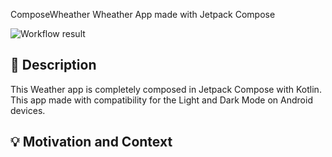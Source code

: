 ComposeWheather Wheather App made with Jetpack Compose

<!--- Replace <OWNER> with your Github Username and <REPOSITORY> with the name of your repository. -->
<!--- You can find both of these in the url bar when you open your repository in github. -->
![Workflow result](https://github.com/darsh228/AndroidDeveloperChallangeWeek4/workflows/Check/badge.svg)


## :scroll: Description
<!--- Describe your app in one or two sentences -->
This Weather app is completely composed in Jetpack Compose with Kotlin. This app made with compatibility for the Light and Dark Mode on Android devices.


## :bulb: Motivation and Context
<!--- Optionally point readers to interesting parts of your submission. -->
<!--- What are you especially proud of? -->



```
